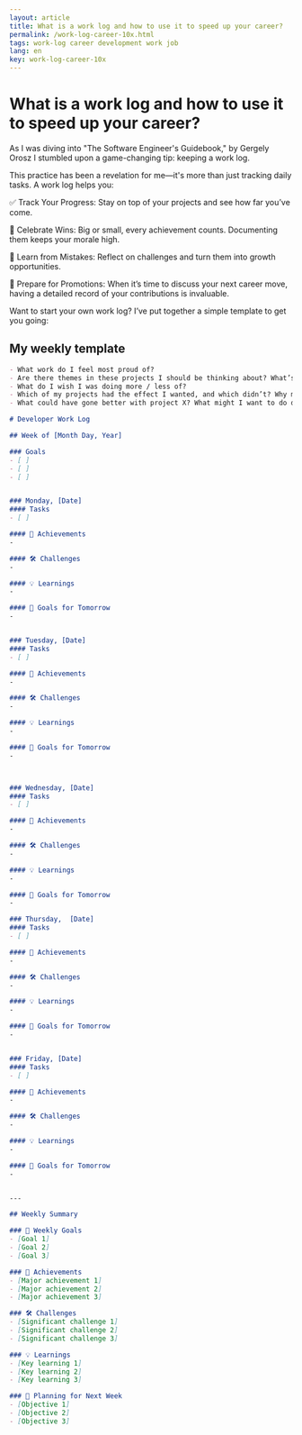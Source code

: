 ```yaml
---
layout: article
title: What is a work log and how to use it to speed up your career?
permalink: /work-log-career-10x.html
tags: work-log career development work job
lang: en
key: work-log-career-10x
---
```


# What is a work log and how to use it to speed up your career?

As I was diving into "The Software Engineer's Guidebook," by Gergely Orosz I stumbled upon a game-changing tip: keeping a work log.

This practice has been a revelation for me—it's more than just tracking daily tasks. A work log helps you:

✅ Track Your Progress: Stay on top of your projects and see how far you’ve come.

🎉 Celebrate Wins: Big or small, every achievement counts. Documenting them keeps your morale high.

🔄 Learn from Mistakes: Reflect on challenges and turn them into growth opportunities.

💼 Prepare for Promotions: When it’s time to discuss your next career move, having a detailed record of your contributions is invaluable.

Want to start your own work log? I’ve put together a simple template to get you going:

## My weekly template

```md
- What work do I feel most proud of?
- Are there themes in these projects I should be thinking about? What’s the big picture of what I’m working on? (am I working a lot on security? localization?).
- What do I wish I was doing more / less of?
- Which of my projects had the effect I wanted, and which didn’t? Why might that have been?
- What could have gone better with project X? What might I want to do differently next time?

# Developer Work Log

## Week of [Month Day, Year]

### Goals
- [ ]
- [ ]
- [ ]


### Monday, [Date]
#### Tasks
- [ ]

#### 🚀 Achievements
-

#### 🛠️ Challenges
-

#### 💡 Learnings
-

#### 🎯 Goals for Tomorrow
-


### Tuesday, [Date]
#### Tasks
- [ ]

#### 🚀 Achievements
-

#### 🛠️ Challenges
-

#### 💡 Learnings
-

#### 🎯 Goals for Tomorrow
-



### Wednesday, [Date]
#### Tasks
- [ ]

#### 🚀 Achievements
-

#### 🛠️ Challenges
-

#### 💡 Learnings
-

#### 🎯 Goals for Tomorrow
-

### Thursday,  [Date]
#### Tasks
- [ ]

#### 🚀 Achievements
-

#### 🛠️ Challenges
-

#### 💡 Learnings
-

#### 🎯 Goals for Tomorrow
-


### Friday, [Date]
#### Tasks
- [ ]

#### 🚀 Achievements
-

#### 🛠️ Challenges
-

#### 💡 Learnings
-

#### 🎯 Goals for Tomorrow
-


---

## Weekly Summary

### 🎯 Weekly Goals
- [Goal 1]
- [Goal 2]
- [Goal 3]

### 🚀 Achievements
- [Major achievement 1]
- [Major achievement 2]
- [Major achievement 3]

### 🛠️ Challenges
- [Significant challenge 1]
- [Significant challenge 2]
- [Significant challenge 3]

### 💡 Learnings
- [Key learning 1]
- [Key learning 2]
- [Key learning 3]

### 📅 Planning for Next Week
- [Objective 1]
- [Objective 2]
- [Objective 3]
```
